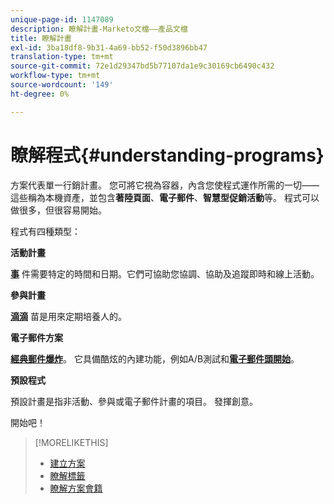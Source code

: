 ```yaml
---
unique-page-id: 1147089
description: 瞭解計畫-Marketo文檔——產品文檔
title: 瞭解計畫
exl-id: 3ba18df8-9b31-4a69-bb52-f50d3896bb47
translation-type: tm+mt
source-git-commit: 72e1d29347bd5b77107da1e9c30169cb6490c432
workflow-type: tm+mt
source-wordcount: '149'
ht-degree: 0%

---
```


# 瞭解程式{#understanding-programs}

方案代表單一行銷計畫。 您可將它視為容器，內含您使程式運作所需的一切——這些稱為本機資產，並包含&#x200B;**著陸頁面**、**電子郵件**、**智慧型促銷活動**&#x200B;等。 程式可以做很多，但很容易開始。

程式有四種類型：

**活動計畫**

**[事](/help/marketo/product-docs/demand-generation/events/understanding-events/understanding-event-programs.md)** 件需要特定的時間和日期。它們可協助您協調、協助及追蹤即時和線上活動。

**參與計畫**

**[滴滴](/help/marketo/product-docs/email-marketing/drip-nurturing/creating-an-engagement-program/understanding-engagement-programs.md)** 苗是用來定期培養人的。

**電子郵件方案**

**[經典郵件爆炸](/help/marketo/product-docs/email-marketing/email-programs/creating-an-email-program/understanding-email-programs.md)**。 它具備酷炫的內建功能，例如A/B測試和&#x200B;**[電子郵件頭開始](/help/marketo/product-docs/email-marketing/email-programs/email-program-actions/head-start-for-email-programs.md)**。

**預設程式**

預設計畫是指非活動、參與或電子郵件計畫的項目。 發揮創意。

開始吧！

>[!MORELIKETHIS]
>
>* [建立方案](/help/marketo/product-docs/email-marketing/email-programs/creating-an-email-program/create-an-email-program.md)
>* [瞭解標籤](/help/marketo/product-docs/core-marketo-concepts/programs/working-with-programs/understanding-tags.md)
>* [瞭解方案會籍](/help/marketo/product-docs/core-marketo-concepts/programs/creating-programs/understanding-program-membership.md)

